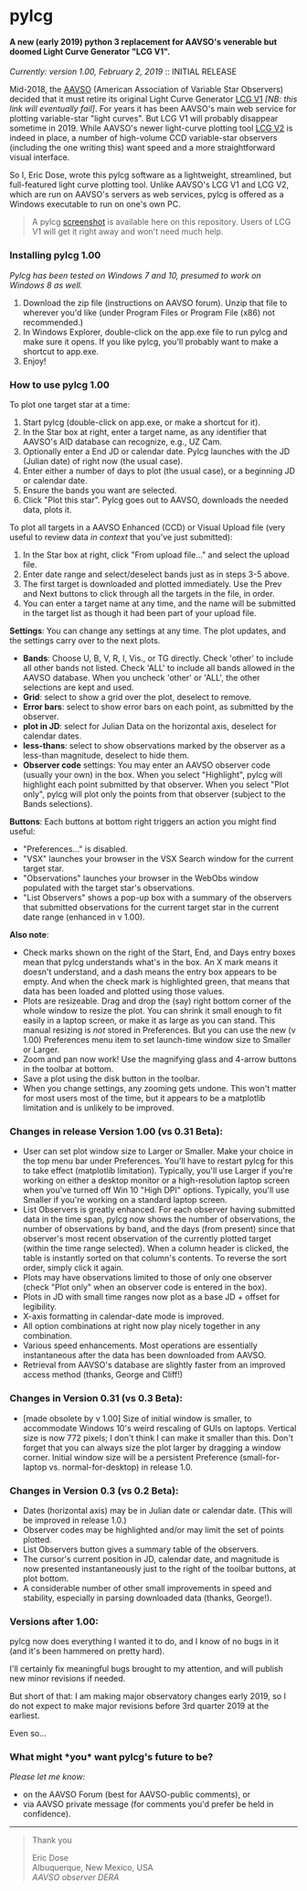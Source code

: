 # pylcg

#### A new (early 2019) python 3 replacement for AAVSO's venerable but doomed Light Curve Generator "LCG V1".

_Currently: version 1.00, February 2, 2019_  :: INITIAL RELEASE

Mid-2018, the [AAVSO](http://www.aavso.org) (American Association of Variable Star Observers) decided that it must retire its original Light Curve Generator [LCG V1](https://www.aavso.org/lcg) _[NB: this link will eventually fail]_. 
For years it has been AAVSO's main web service for plotting variable-star "light curves". 
But LCG V1 will probably disappear sometime in 2019. 
While AAVSO's newer light-curve plotting tool [LCG V2](https://www.aavso.org/LCGv2/) is indeed in place, a number of high-volume CCD variable-star observers (including the one writing this) want speed and a more straightforward visual interface.    

So I, Eric Dose, wrote this pylcg software as a lightweight, streamlined, but full-featured light curve plotting tool. Unlike AAVSO's LCG V1 and LCG V2, which are run on AAVSO's servers as web services, pylcg is offered as a Windows executable to run on one's own PC.

>A pylcg [screenshot](https://github.com/edose/pylcg/blob/master/screenshot_pylcg_03beta.png) is available here on this repository. Users of LCG V1 will get it right away and won't need much help.

### Installing pylcg 1.00

_Pylcg has been tested on Windows 7 and 10, presumed to work on Windows 8 as well._

1. Download the zip file (instructions on AAVSO forum). Unzip that file to wherever you'd like (under Program Files or Program File (x86) not recommended.)
2. In Windows Explorer, double-click on the app.exe file to run pylcg and make sure it opens. If you like pylcg, you'll probably want to make a shortcut to app.exe.
3. Enjoy! 

### How to use pylcg 1.00

To plot one target star at a time:
1. Start pylcg (double-click on app.exe, or make a shortcut for it).
2. In the Star box at right, enter a target name, as any identifier that AAVSO's AID database can recognize, e.g., UZ Cam.
3. Optionally enter a End JD or calendar date. Pylcg launches with the JD (Julian date) of right now (the usual case).
4. Enter either a number of days to plot (the usual case), or a beginning JD or calendar date.
5. Ensure the bands you want are selected.
6. Click "Plot this star". Pylcg goes out to AAVSO, downloads the needed data, plots it.

To plot all targets in a AAVSO Enhanced (CCD) or Visual Upload file (very useful to review data _in context_ that you've just submitted):
1. In the Star box at right, click "From upload file..." and select the upload file.
2. Enter date range and select/deselect bands just as in steps 3-5 above.
3. The first target is downloaded and plotted immediately. Use the Prev and Next buttons to click through all the targets in the file, in order. 
4. You can enter a target name at any time, and the name will be submitted in the target list as though it had been part of your upload file.

**Settings**: You can change any settings at any time. The plot updates, and the settings carry over to the next plots.
* **Bands**: Choose U, B, V, R, I, Vis., or TG directly. 
   Check 'other' to include all other bands not listed.
   Check 'ALL' to include all bands allowed in the AAVSO database.  When you uncheck 'other' or 'ALL', the other selections are kept and used.
* **Grid**: select to show a grid over the plot, deselect to remove.
* **Error bars**: select to show error bars on each point, as submitted by the observer.
* **plot in JD**: select for Julian Data on the horizontal axis, deselect for calendar dates.
* **less-thans**: select to show observations marked by the observer as a less-than magnitude, deselect to hide them.
* **Observer code** settings: You may enter an AAVSO observer code (usually your own) in the box.
   When you select "Highlight", pylcg will highlight each point submitted by that observer.
   When you select "Plot only", pylcg will plot only the points from that observer (subject to the Bands selections).

**Buttons**: Each buttons at bottom right triggers an action you might find useful:
* "Preferences..." is disabled. 
* "VSX" launches your browser in the VSX Search window for the current target star.
* "Observations" launches your browser in the WebObs window populated with the target star's observations.
* "List Observers" shows a pop-up box with a summary of the observers that submitted observations for the current target star in the current date range (enhanced in v 1.00).

**Also note**:
* Check marks shown on the right of the Start, End, and Days entry boxes mean that pylcg understands what's in the box. An X mark means it doesn't understand, and a dash means the entry box appears to be empty. 
     And when the check mark is highlighted green, that means that data has been loaded and plotted using those values.
* Plots are resizeable. Drag and drop the (say) right bottom corner of the whole window to resize the plot. 
     You can shrink it small enough to fit easily in a laptop screen, or make it as large as you can stand.
     This manual resizing is *not* stored in Preferences.
     But you can use the new (v 1.00) Preferences menu item to set launch-time window size to Smaller or Larger.
* Zoom and pan now work! Use the magnifying glass and 4-arrow buttons in the toolbar at bottom.
* Save a plot using the disk button in the toolbar.
* When you change settings, any zooming gets undone. 
     This won't matter for most users most of the time, 
     but it appears to be a matplotlib limitation and is unlikely to be improved.

### Changes in release Version 1.00 (vs 0.31 Beta):
* User can set plot window size to Larger or Smaller. 
   Make your choice in the top menu bar under Preferences. You'll have to restart pylcg for this to take effect (matplotlib limitation). 
   Typically, you'll use Larger if you're working on either a desktop monitor or a high-resolution laptop screen when you've turned off Win 10 "High DPI" options.
   Typically, you'll use Smaller if you're working on a standard laptop screen.
* List Observers is greatly enhanced. 
   For each observer having submitted data in the time span, pylcg now shows the number of observations, 
      the number of observations by band, and the days (from present) since that observer's most recent
      observation of the currently plotted target (within the time range selected).
   When a column header is clicked, the table is instantly sorted on that column's contents. 
   To reverse the sort order, simply click it again.
* Plots may have observations limited to those of only one observer (check "Plot only" when an observer code is
   entered in the box).
* Plots in JD with small time ranges now plot as a base JD + offset for legibility.
* X-axis formatting in calendar-date mode is improved.
* All option combinations at right now play nicely together in any combination.
* Various speed enhancements. Most operations are essentially instantaneous after the data has been downloaded from AAVSO.
* Retrieval from AAVSO's database are slightly faster from an improved access method (thanks, George and Cliff!)

### Changes in Version 0.31 (vs 0.3 Beta):
* [made obsolete by v 1.00] Size of initial window is smaller, to accommodate Windows 10's weird rescaling of GUIs on laptops. Vertical size is now 772 pixels; I don't think I can make it smaller than this. Don't forget that you can always size the plot larger by dragging a window corner. Initial window size will be a persistent Preference (small-for-laptop vs. normal-for-desktop) in release 1.0.  

### Changes in Version 0.3 (vs 0.2 Beta):
* Dates (horizontal axis) may be in Julian date or calendar date. (This will be improved in release 1.0.)
* Observer codes may be highlighted and/or may limit the set of points plotted.
* List Observers button gives a summary table of the observers.
* The cursor's current position in JD, calendar date, and magnitude is now presented instantaneously just to the right of the toolbar buttons, at plot bottom.
* A considerable number of other small improvements in speed and stability, especially in parsing downloaded data (thanks, George!). 

### Versions after 1.00:
pylcg now does everything I wanted it to do, and I know of no bugs in it (and it's been hammered on pretty hard).

I'll certainly fix meaningful bugs brought to my attention, and will publish new minor revisions if needed. 

But short of that: I am making major observatory changes early 2019, 
so I do not expect to make major revisions before 3rd quarter 2019 at the earliest.

Even so...

### What might \*you\* want pylcg's future to be?
 
 _Please let me know:_
* on the AAVSO Forum (best for AAVSO-public comments), or
* via AAVSO private message (for comments you'd prefer be held in confidence).

- - -

>Thank you
>
>Eric Dose\
>Albuquerque, New Mexico, USA\
>   _AAVSO observer DERA_

